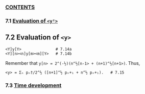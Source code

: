 ### [CONTENTS](CONTENTS.md)

### 7.1 [Evaluation of `<y²>`](Y2.md)

## 7.2 Evaluation of `<y>`

    <Y]y[Y>               # 7.14a
    <Y][n><n]y[m><m][Y>   # 7.14b

Remember that `y[n> = 2^(-½)(n^½[n-1> + (n+1)^½[n+1>)`. Thus,

    <y> = Σₙ pₙ†/2^½ ([n+1]^½ pₙ+₁ + n^½ pₙ+₁).   # 7.15

### 7.3 [Time development](TIME.md)
